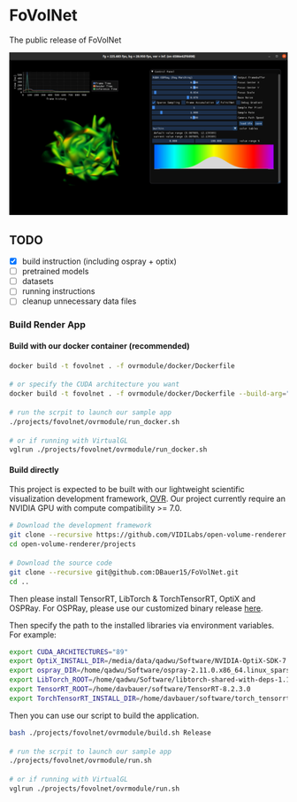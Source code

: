 # FoVolNet 

The public release of FoVolNet

![image](./screenshot.png)

## TODO

- [x] build instruction (including ospray + optix)
- [ ] pretrained models
- [ ] datasets
- [ ] running instructions
- [ ] cleanup unnecessary data files

### Build Render App

#### Build with our docker container (recommended)

```bash
docker build -t fovolnet . -f ovrmodule/docker/Dockerfile 

# or specify the CUDA architecture you want
docker build -t fovolnet . -f ovrmodule/docker/Dockerfile --build-arg="CUDA_ARCH=89"

# run the scrpit to launch our sample app
./projects/fovolnet/ovrmodule/run_docker.sh 

# or if running with VirtualGL
vglrun ./projects/fovolnet/ovrmodule/run_docker.sh 
```

#### Build directly

This project is expected to be built with our lightweight scientific visualization development framework, [OVR](https://github.com/VIDILabs/open-volume-renderer). Our project currently require an NVIDIA GPU with compute compatibility >= 7.0.

```bash
# Download the development framework
git clone --recursive https://github.com/VIDILabs/open-volume-renderer.git
cd open-volume-renderer/projects

# Download the source code
git clone --recursive git@github.com:DBauer15/FoVolNet.git
cd ..
```

Then please install TensorRT, LibTorch & TorchTensorRT, OptiX and OSPRay.
For OSPRay, please use our customized binary release [here](https://github.com/wilsonCernWq/ospray/releases/tag/sparse_sampling_v2.11.0).

Then specify the path to the installed libraries via environment variables.
For example:
```bash
export CUDA_ARCHITECTURES="89"
export OptiX_INSTALL_DIR=/media/data/qadwu/Software/NVIDIA-OptiX-SDK-7.3.0-linux64-x86_64
export ospray_DIR=/home/qadwu/Software/ospray-2.11.0.x86_64.linux_sparse_sampling/lib/cmake/ospray-2.11.0
export LibTorch_ROOT=/home/qadwu/Software/libtorch-shared-with-deps-1.12.1-cu116/libtorch
export TensorRT_ROOT=/home/davbauer/software/TensorRT-8.2.3.0
export TorchTensorRT_INSTALL_DIR=/home/davbauer/software/torch_tensorrt
```

Then you can use our script to build the application.
```bash
bash ./projects/fovolnet/ovrmodule/build.sh Release

# run the scrpit to launch our sample app
./projects/fovolnet/ovrmodule/run.sh

# or if running with VirtualGL
vglrun ./projects/fovolnet/ovrmodule/run.sh
```
